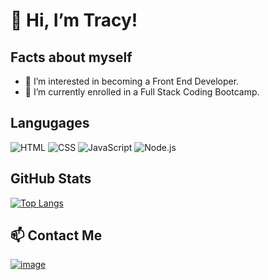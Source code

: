 # 👋 Hi, I’m Tracy!

## Facts about myself
- 👀 I’m interested in becoming a Front End Developer. 
- 🌱 I’m currently enrolled in a Full Stack Coding Bootcamp. 

## Langugages
![HTML](https://img.shields.io/badge/HTML5-E34F26?style=for-the-badge&logo=html5&logoColor=white) ![CSS](https://img.shields.io/badge/CSS3-1572B6?style=for-the-badge&logo=css3&logoColor=white) ![JavaScript](https://img.shields.io/badge/JavaScript-323330?style=for-the-badge&logo=javascript&logoColor=F7DF1E) ![Node.js](https://img.shields.io/badge/Node.js-339933?style=for-the-badge&logo=nodedotjs&logoColor=white)

## GitHub Stats
[![Top Langs](https://github-readme-stats.vercel.app/api/top-langs/?username=TMortara&layout=compact)](https://github.com/tmortara/github-readme-stats)
  
## 📫 Contact Me
[![image](https://img.shields.io/badge/LinkedIn-0077B5?style=for-the-badge&logo=linkedin&logoColor=white)](https://www.linkedin.com/in/tracymortara/)

<!---
TMortara/TMortara is a ✨ special ✨ repository because its `README.md` (this file) appears on your GitHub profile.
You can click the Preview link to take a look at your changes.
--->

